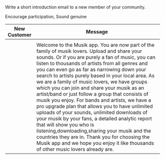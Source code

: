 
Write a short introduction email to a new member of your community.

Encourage participation,
Sound genuine




New Customer|Message
-------------	| -------
	| 
		| Welcome to the Musik app. You are now part of the family of musik lovers. Upload and share your sounds. Or if you are purely a fan of music, you can listen to thousands of artists from all genres and you can even go as far as narrowing down your search to artists purely based in your local area. As we are a family of music lovers, we have groups which you can join and share your musik as an artist/band or just follow a group that consists of musik you enjoy. For bands and artists, we have a pro upgrade plan that allows you to have unlimited uploads of your sounds, unlimited downloads of your musik by your fans, a detailed analytic report that will show you who is listening,downloading,sharing your musik and the countries they are in. Thank you for choosing the Musik app and we hope you enjoy it like thousands of other music lovers already are. 
	
